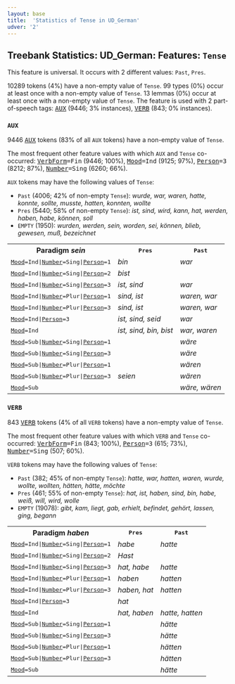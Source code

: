 ```yaml
---
layout: base
title:  'Statistics of Tense in UD_German'
udver: '2'
---
```


## Treebank Statistics: UD_German: Features: `Tense`

This feature is universal.
It occurs with 2 different values: `Past`, `Pres`.

10289 tokens (4%) have a non-empty value of `Tense`.
99 types (0%) occur at least once with a non-empty value of `Tense`.
13 lemmas (0%) occur at least once with a non-empty value of `Tense`.
The feature is used with 2 part-of-speech tags: <tt><a href="de-pos-AUX.html">AUX</a></tt> (9446; 3% instances), <tt><a href="de-pos-VERB.html">VERB</a></tt> (843; 0% instances).

### `AUX`

9446 <tt><a href="de-pos-AUX.html">AUX</a></tt> tokens (83% of all `AUX` tokens) have a non-empty value of `Tense`.

The most frequent other feature values with which `AUX` and `Tense` co-occurred: <tt><a href="de-feat-VerbForm.html">VerbForm</a></tt><tt>=Fin</tt> (9446; 100%), <tt><a href="de-feat-Mood.html">Mood</a></tt><tt>=Ind</tt> (9125; 97%), <tt><a href="de-feat-Person.html">Person</a></tt><tt>=3</tt> (8212; 87%), <tt><a href="de-feat-Number.html">Number</a></tt><tt>=Sing</tt> (6260; 66%).

`AUX` tokens may have the following values of `Tense`:

* `Past` (4006; 42% of non-empty `Tense`): <em>wurde, war, waren, hatte, konnte, sollte, musste, hatten, konnten, wollte</em>
* `Pres` (5440; 58% of non-empty `Tense`): <em>ist, sind, wird, kann, hat, werden, haben, habe, können, soll</em>
* `EMPTY` (1950): <em>wurden, werden, sein, worden, sei, können, blieb, gewesen, muß, bezeichnet</em>

<table>
  <tr><th>Paradigm <i>sein</i></th><th><tt>Pres</tt></th><th><tt>Past</tt></th></tr>
  <tr><td><tt><tt><a href="de-feat-Mood.html">Mood</a></tt><tt>=Ind</tt>|<tt><a href="de-feat-Number.html">Number</a></tt><tt>=Sing</tt>|<tt><a href="de-feat-Person.html">Person</a></tt><tt>=1</tt></tt></td><td><em>bin</em></td><td><em>war</em></td></tr>
  <tr><td><tt><tt><a href="de-feat-Mood.html">Mood</a></tt><tt>=Ind</tt>|<tt><a href="de-feat-Number.html">Number</a></tt><tt>=Sing</tt>|<tt><a href="de-feat-Person.html">Person</a></tt><tt>=2</tt></tt></td><td><em>bist</em></td><td></td></tr>
  <tr><td><tt><tt><a href="de-feat-Mood.html">Mood</a></tt><tt>=Ind</tt>|<tt><a href="de-feat-Number.html">Number</a></tt><tt>=Sing</tt>|<tt><a href="de-feat-Person.html">Person</a></tt><tt>=3</tt></tt></td><td><em>ist, sind</em></td><td><em>war</em></td></tr>
  <tr><td><tt><tt><a href="de-feat-Mood.html">Mood</a></tt><tt>=Ind</tt>|<tt><a href="de-feat-Number.html">Number</a></tt><tt>=Plur</tt>|<tt><a href="de-feat-Person.html">Person</a></tt><tt>=1</tt></tt></td><td><em>sind, ist</em></td><td><em>waren, war</em></td></tr>
  <tr><td><tt><tt><a href="de-feat-Mood.html">Mood</a></tt><tt>=Ind</tt>|<tt><a href="de-feat-Number.html">Number</a></tt><tt>=Plur</tt>|<tt><a href="de-feat-Person.html">Person</a></tt><tt>=3</tt></tt></td><td><em>sind, ist</em></td><td><em>waren, war</em></td></tr>
  <tr><td><tt><tt><a href="de-feat-Mood.html">Mood</a></tt><tt>=Ind</tt>|<tt><a href="de-feat-Person.html">Person</a></tt><tt>=3</tt></tt></td><td><em>ist, sind, seid</em></td><td><em>war</em></td></tr>
  <tr><td><tt><tt><a href="de-feat-Mood.html">Mood</a></tt><tt>=Ind</tt></tt></td><td><em>ist, sind, bin, bist</em></td><td><em>war, waren</em></td></tr>
  <tr><td><tt><tt><a href="de-feat-Mood.html">Mood</a></tt><tt>=Sub</tt>|<tt><a href="de-feat-Number.html">Number</a></tt><tt>=Sing</tt>|<tt><a href="de-feat-Person.html">Person</a></tt><tt>=1</tt></tt></td><td></td><td><em>wäre</em></td></tr>
  <tr><td><tt><tt><a href="de-feat-Mood.html">Mood</a></tt><tt>=Sub</tt>|<tt><a href="de-feat-Number.html">Number</a></tt><tt>=Sing</tt>|<tt><a href="de-feat-Person.html">Person</a></tt><tt>=3</tt></tt></td><td></td><td><em>wäre</em></td></tr>
  <tr><td><tt><tt><a href="de-feat-Mood.html">Mood</a></tt><tt>=Sub</tt>|<tt><a href="de-feat-Number.html">Number</a></tt><tt>=Plur</tt>|<tt><a href="de-feat-Person.html">Person</a></tt><tt>=1</tt></tt></td><td></td><td><em>wären</em></td></tr>
  <tr><td><tt><tt><a href="de-feat-Mood.html">Mood</a></tt><tt>=Sub</tt>|<tt><a href="de-feat-Number.html">Number</a></tt><tt>=Plur</tt>|<tt><a href="de-feat-Person.html">Person</a></tt><tt>=3</tt></tt></td><td><em>seien</em></td><td><em>wären</em></td></tr>
  <tr><td><tt><tt><a href="de-feat-Mood.html">Mood</a></tt><tt>=Sub</tt></tt></td><td></td><td><em>wäre, wären</em></td></tr>
</table>

### `VERB`

843 <tt><a href="de-pos-VERB.html">VERB</a></tt> tokens (4% of all `VERB` tokens) have a non-empty value of `Tense`.

The most frequent other feature values with which `VERB` and `Tense` co-occurred: <tt><a href="de-feat-VerbForm.html">VerbForm</a></tt><tt>=Fin</tt> (843; 100%), <tt><a href="de-feat-Person.html">Person</a></tt><tt>=3</tt> (615; 73%), <tt><a href="de-feat-Number.html">Number</a></tt><tt>=Sing</tt> (507; 60%).

`VERB` tokens may have the following values of `Tense`:

* `Past` (382; 45% of non-empty `Tense`): <em>hatte, war, hatten, waren, wurde, wollte, wollten, hätten, hätte, möchte</em>
* `Pres` (461; 55% of non-empty `Tense`): <em>hat, ist, haben, sind, bin, habe, weiß, will, wird, wolle</em>
* `EMPTY` (19078): <em>gibt, kam, liegt, gab, erhielt, befindet, gehört, lassen, ging, begann</em>

<table>
  <tr><th>Paradigm <i>haben</i></th><th><tt>Pres</tt></th><th><tt>Past</tt></th></tr>
  <tr><td><tt><tt><a href="de-feat-Mood.html">Mood</a></tt><tt>=Ind</tt>|<tt><a href="de-feat-Number.html">Number</a></tt><tt>=Sing</tt>|<tt><a href="de-feat-Person.html">Person</a></tt><tt>=1</tt></tt></td><td><em>habe</em></td><td><em>hatte</em></td></tr>
  <tr><td><tt><tt><a href="de-feat-Mood.html">Mood</a></tt><tt>=Ind</tt>|<tt><a href="de-feat-Number.html">Number</a></tt><tt>=Sing</tt>|<tt><a href="de-feat-Person.html">Person</a></tt><tt>=2</tt></tt></td><td><em>Hast</em></td><td></td></tr>
  <tr><td><tt><tt><a href="de-feat-Mood.html">Mood</a></tt><tt>=Ind</tt>|<tt><a href="de-feat-Number.html">Number</a></tt><tt>=Sing</tt>|<tt><a href="de-feat-Person.html">Person</a></tt><tt>=3</tt></tt></td><td><em>hat, habe</em></td><td><em>hatte</em></td></tr>
  <tr><td><tt><tt><a href="de-feat-Mood.html">Mood</a></tt><tt>=Ind</tt>|<tt><a href="de-feat-Number.html">Number</a></tt><tt>=Plur</tt>|<tt><a href="de-feat-Person.html">Person</a></tt><tt>=1</tt></tt></td><td><em>haben</em></td><td><em>hatten</em></td></tr>
  <tr><td><tt><tt><a href="de-feat-Mood.html">Mood</a></tt><tt>=Ind</tt>|<tt><a href="de-feat-Number.html">Number</a></tt><tt>=Plur</tt>|<tt><a href="de-feat-Person.html">Person</a></tt><tt>=3</tt></tt></td><td><em>haben, hat</em></td><td><em>hatten</em></td></tr>
  <tr><td><tt><tt><a href="de-feat-Mood.html">Mood</a></tt><tt>=Ind</tt>|<tt><a href="de-feat-Person.html">Person</a></tt><tt>=3</tt></tt></td><td><em>hat</em></td><td></td></tr>
  <tr><td><tt><tt><a href="de-feat-Mood.html">Mood</a></tt><tt>=Ind</tt></tt></td><td><em>hat, haben</em></td><td><em>hatte, hatten</em></td></tr>
  <tr><td><tt><tt><a href="de-feat-Mood.html">Mood</a></tt><tt>=Sub</tt>|<tt><a href="de-feat-Number.html">Number</a></tt><tt>=Sing</tt>|<tt><a href="de-feat-Person.html">Person</a></tt><tt>=1</tt></tt></td><td></td><td><em>hätte</em></td></tr>
  <tr><td><tt><tt><a href="de-feat-Mood.html">Mood</a></tt><tt>=Sub</tt>|<tt><a href="de-feat-Number.html">Number</a></tt><tt>=Sing</tt>|<tt><a href="de-feat-Person.html">Person</a></tt><tt>=3</tt></tt></td><td></td><td><em>hätte</em></td></tr>
  <tr><td><tt><tt><a href="de-feat-Mood.html">Mood</a></tt><tt>=Sub</tt>|<tt><a href="de-feat-Number.html">Number</a></tt><tt>=Plur</tt>|<tt><a href="de-feat-Person.html">Person</a></tt><tt>=1</tt></tt></td><td></td><td><em>hätten</em></td></tr>
  <tr><td><tt><tt><a href="de-feat-Mood.html">Mood</a></tt><tt>=Sub</tt>|<tt><a href="de-feat-Number.html">Number</a></tt><tt>=Plur</tt>|<tt><a href="de-feat-Person.html">Person</a></tt><tt>=3</tt></tt></td><td></td><td><em>hätten</em></td></tr>
  <tr><td><tt><tt><a href="de-feat-Mood.html">Mood</a></tt><tt>=Sub</tt></tt></td><td></td><td><em>hätte</em></td></tr>
</table>


